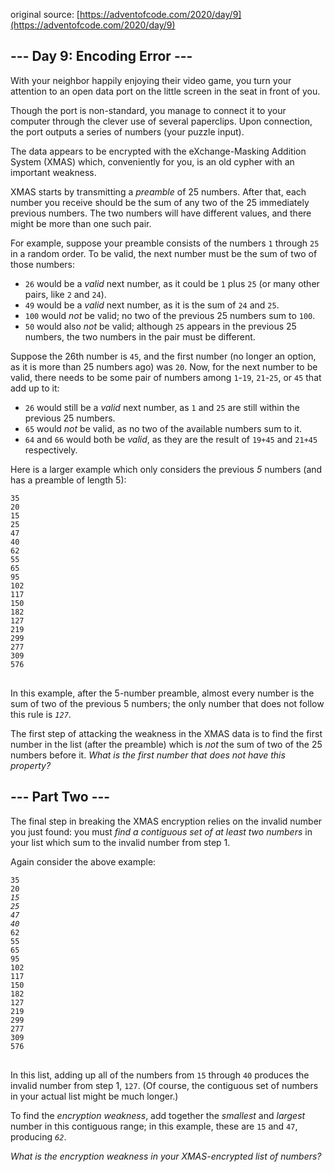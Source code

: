 original source: [https://adventofcode.com/2020/day/9](https://adventofcode.com/2020/day/9)
## --- Day 9: Encoding Error ---
With your neighbor happily enjoying their video game, you turn your attention to an open data port on the little screen in the seat in front of you.

Though the port is non-standard, you manage to connect it to your computer through the clever use of several paperclips. Upon connection, the port outputs a series of numbers (your puzzle input).

The data appears to be encrypted with the eXchange-Masking Addition System (XMAS) which, conveniently for you, is an old cypher with an important weakness.

XMAS starts by transmitting a <em>preamble</em> of 25 numbers. After that, each number you receive should be the sum of any two of the 25 immediately previous numbers. The two numbers will have different values, and there might be more than one such pair.

For example, suppose your preamble consists of the numbers <code>1</code> through <code>25</code> in a random order. To be valid, the next number must be the sum of two of those numbers:


 - <code>26</code> would be a <em>valid</em> next number, as it could be <code>1</code> plus <code>25</code> (or many other pairs, like <code>2</code> and <code>24</code>).
 - <code>49</code> would be a <em>valid</em> next number, as it is the sum of <code>24</code> and <code>25</code>.
 - <code>100</code> would <em>not</em> be valid; no two of the previous 25 numbers sum to <code>100</code>.
 - <code>50</code> would also <em>not</em> be valid; although <code>25</code> appears in the previous 25 numbers, the two numbers in the pair must be different.

Suppose the 26th number is <code>45</code>, and the first number (no longer an option, as it is more than 25 numbers ago) was <code>20</code>. Now, for the next number to be valid, there needs to be some pair of numbers among <code>1</code>-<code>19</code>, <code>21</code>-<code>25</code>, or <code>45</code> that add up to it:


 - <code>26</code> would still be a <em>valid</em> next number, as <code>1</code> and <code>25</code> are still within the previous 25 numbers.
 - <code>65</code> would <em>not</em> be valid, as no two of the available numbers sum to it.
 - <code>64</code> and <code>66</code> would both be <em>valid</em>, as they are the result of <code>19+45</code> and <code>21+45</code> respectively.

Here is a larger example which only considers the previous <em>5</em> numbers (and has a preamble of length 5):

<pre>
<code>35
20
15
25
47
40
62
55
65
95
102
117
150
182
127
219
299
277
309
576
</code>
</pre>

In this example, after the 5-number preamble, almost every number is the sum of two of the previous 5 numbers; the only number that does not follow this rule is <em><code>127</code></em>.

The first step of attacking the weakness in the XMAS data is to find the first number in the list (after the preamble) which is <em>not</em> the sum of two of the 25 numbers before it. <em>What is the first number that does not have this property?</em>


## --- Part Two ---
The final step in breaking the XMAS encryption relies on the invalid number you just found: you must <em>find a contiguous set of at least two numbers</em> in your list which sum to the invalid number from step 1.

Again consider the above example:

<pre>
<code>35
20
<em>15</em>
<em>25</em>
<em>47</em>
<em>40</em>
62
55
65
95
102
117
150
182
127
219
299
277
309
576
</code>
</pre>

In this list, adding up all of the numbers from <code>15</code> through <code>40</code> produces the invalid number from step 1, <code>127</code>. (Of course, the contiguous set of numbers in your actual list might be much longer.)

To find the <em>encryption weakness</em>, add together the <em>smallest</em> and <em>largest</em> number in this contiguous range; in this example, these are <code>15</code> and <code>47</code>, producing <em><code>62</code></em>.

<em>What is the encryption weakness in your XMAS-encrypted list of numbers?</em>


